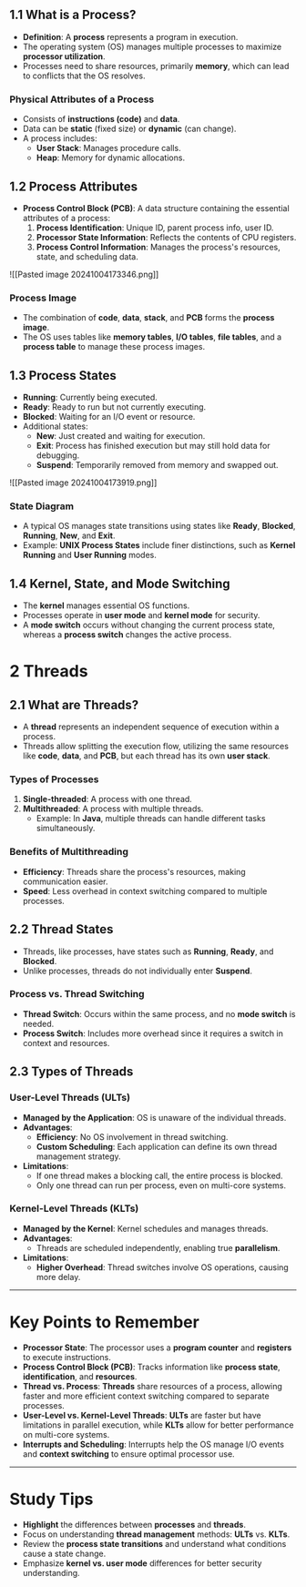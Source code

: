 ## 1.1 What is a Process?
- **Definition**: A **process** represents a program in execution.
- The operating system (OS) manages multiple processes to maximize **processor utilization**.
- Processes need to share resources, primarily **memory**, which can lead to conflicts that the OS resolves.

### Physical Attributes of a Process
- Consists of **instructions (code)** and **data**.
- Data can be **static** (fixed size) or **dynamic** (can change).
- A process includes:
  - **User Stack**: Manages procedure calls.
  - **Heap**: Memory for dynamic allocations.
## 1.2 Process Attributes
- **Process Control Block (PCB)**: A data structure containing the essential attributes of a process:
  1. **Process Identification**: Unique ID, parent process info, user ID.
  2. **Processor State Information**: Reflects the contents of CPU registers.
  3. **Process Control Information**: Manages the process's resources, state, and scheduling data.

![[Pasted image 20241004173346.png]]

### Process Image
- The combination of **code**, **data**, **stack**, and **PCB** forms the **process image**.
- The OS uses tables like **memory tables**, **I/O tables**, **file tables**, and a **process table** to manage these process images.

## 1.3 Process States
- **Running**: Currently being executed.
- **Ready**: Ready to run but not currently executing.
- **Blocked**: Waiting for an I/O event or resource.
- Additional states:
  - **New**: Just created and waiting for execution.
  - **Exit**: Process has finished execution but may still hold data for debugging.
  - **Suspend**: Temporarily removed from memory and swapped out.

![[Pasted image 20241004173919.png]]
### State Diagram
- A typical OS manages state transitions using states like **Ready**, **Blocked**, **Running**, **New**, and **Exit**.
- Example: **UNIX Process States** include finer distinctions, such as **Kernel Running** and **User Running** modes.

## 1.4 Kernel, State, and Mode Switching
- The **kernel** manages essential OS functions.
- Processes operate in **user mode** and **kernel mode** for security.
- A **mode switch** occurs without changing the current process state, whereas a **process switch** changes the active process.

# 2 Threads

## 2.1 What are Threads?
- A **thread** represents an independent sequence of execution within a process.
- Threads allow splitting the execution flow, utilizing the same resources like **code**, **data**, and **PCB**, but each thread has its own **user stack**.

### Types of Processes
1. **Single-threaded**: A process with one thread.
2. **Multithreaded**: A process with multiple threads.
   - Example: In **Java**, multiple threads can handle different tasks simultaneously.

### Benefits of Multithreading
- **Efficiency**: Threads share the process's resources, making communication easier.
- **Speed**: Less overhead in context switching compared to multiple processes.

## 2.2 Thread States
- Threads, like processes, have states such as **Running**, **Ready**, and **Blocked**.
- Unlike processes, threads do not individually enter **Suspend**.

### Process vs. Thread Switching
- **Thread Switch**: Occurs within the same process, and no **mode switch** is needed.
- **Process Switch**: Includes more overhead since it requires a switch in context and resources.

## 2.3 Types of Threads
### User-Level Threads (ULTs)
- **Managed by the Application**: OS is unaware of the individual threads.
- **Advantages**:
  - **Efficiency**: No OS involvement in thread switching.
  - **Custom Scheduling**: Each application can define its own thread management strategy.
- **Limitations**:
  - If one thread makes a blocking call, the entire process is blocked.
  - Only one thread can run per process, even on multi-core systems.

### Kernel-Level Threads (KLTs)
- **Managed by the Kernel**: Kernel schedules and manages threads.
- **Advantages**:
  - Threads are scheduled independently, enabling true **parallelism**.
- **Limitations**:
  - **Higher Overhead**: Thread switches involve OS operations, causing more delay.

---

# Key Points to Remember

- **Processor State**: The processor uses a **program counter** and **registers** to execute instructions.
- **Process Control Block (PCB)**: Tracks information like **process state**, **identification**, and **resources**.
- **Thread vs. Process**: **Threads** share resources of a process, allowing faster and more efficient context switching compared to separate processes.
- **User-Level vs. Kernel-Level Threads**: **ULTs** are faster but have limitations in parallel execution, while **KLTs** allow for better performance on multi-core systems.
- **Interrupts and Scheduling**: Interrupts help the OS manage I/O events and **context switching** to ensure optimal processor use.

---

# Study Tips

- **Highlight** the differences between **processes** and **threads**.
- Focus on understanding **thread management** methods: **ULTs** vs. **KLTs**.
- Review the **process state transitions** and understand what conditions cause a state change.
- Emphasize **kernel vs. user mode** differences for better security understanding.

